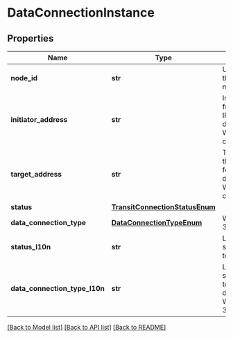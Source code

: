 # DataConnectionInstance

## Properties
Name | Type | Description | Notes
------------ | ------------- | ------------- | -------------
**node_id** | **str** | Unique identifier of the local, initiating node.  | [optional] 
**initiator_address** | **str** | Initiating address from the local node. IP for ISCSI and TCP data connection type. WWN for FC data connection type.  | [optional] 
**target_address** | **str** | Target address from the remote system. IP for ISCSI and TCP data connection type. WWN for FC data connection type.  | [optional] 
**status** | [**TransitConnectionStatusEnum**](TransitConnectionStatusEnum.md) |  | [optional] 
**data_connection_type** | [**DataConnectionTypeEnum**](DataConnectionTypeEnum.md) |  Was added in version 3.0.0.0. | [optional] 
**status_l10n** | **str** | Localized message string corresponding to status | [optional] 
**data_connection_type_l10n** | **str** | Localized message string corresponding to data_connection_type Was added in version 3.0.0.0. | [optional] 

[[Back to Model list]](../README.md#documentation-for-models) [[Back to API list]](../README.md#documentation-for-api-endpoints) [[Back to README]](../README.md)


